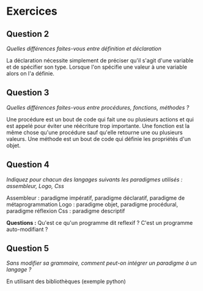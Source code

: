 # Exercices

## Question 2
*Quelles différences faites-vous entre définition et déclaration*

La déclaration nécessite simplement de préciser qu'il s'agit d'une variable et de spécifier son type. Lorsque l'on spécifie une valeur à une variable alors on l'a définie.

## Question 3
*Quelles différences faites-vous entre procédures, fonctions, méthodes ?*

Une procédure est un bout de code qui fait une ou plusieurs actions et qui est appelé pour éviter une réécriture trop importante.
Une fonction est la même chose qu'une procédure sauf qu'elle retourne une ou plusieurs valeurs.
Une méthode est un bout de code qui définie les propriétés d'un objet.

## Question 4
*Indiquez pour chacun des langages suivants les paradigmes utilisés : assembleur, Logo, Css*

Assembleur : paradigme impératif, paradigme déclaratif, paradigme de métaprogrammation
Logo : paradigme objet, paradigme procédural, paradigme réflexion
Css : paradigme descriptif

**Questions :**
Qu'est ce qu'un programme dit reflexif ? C'est un programme auto-modifiant ?

## Question 5
*Sans modifier sa grammaire, comment peut-on intégrer un paradigme à un langage ?*

En utilisant des bibliothèques (exemple python)